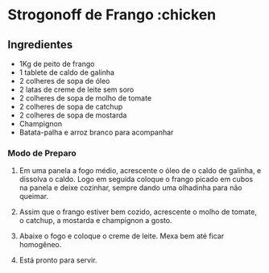 # Strogonoff de Frango :chicken

## Ingredientes

- 1Kg de peito de frango
- 1 tablete de caldo de galinha
- 2 colheres de sopa de óleo
- 2 latas de creme de leite sem soro
- 2 colheres de sopa de molho de tomate
- 2 colheres de sopa de catchup
- 2 colheres de sopa de mostarda
- Champignon
- Batata-palha e arroz branco para acompanhar

### Modo de Preparo

1. Em uma panela a fogo médio, acrescente o óleo de o caldo de galinha, e dissolva o caldo. Logo em seguida coloque o frango picado em cubos na panela e deixe cozinhar, sempre dando uma olhadinha para não queimar.

2. Assim que o frango estiver bem cozido, acrescente o molho de tomate, o catchup, a mostarda e champignon a gosto.

3. Abaixe o fogo e coloque o creme de leite. Mexa bem até ficar homogêneo.

4. Está pronto para servir.
